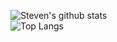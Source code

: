 

![Steven's github stats](https://github-readme-stats.vercel.app/api?username=Michaudsr&show_icons=true&theme=dracula)
<br />
![Top Langs](https://github-readme-stats.vercel.app/api/top-langs/?username=Michaudsr&layout=compact)



<!--
**Michaudsr/Michaudsr** is a ✨ _special_ ✨ repository because its `README.md` (this file) appears on your GitHub profile.

Here are some ideas to get you started:

- 🔭 I’m currently working on ...
- 🌱 I’m currently learning ...
- 👯 I’m looking to collaborate on ...
- 🤔 I’m looking for help with ...
- 💬 Ask me about ...
- 📫 How to reach me: ...
- 😄 Pronouns: ...
- ⚡ Fun fact: ...
-->

